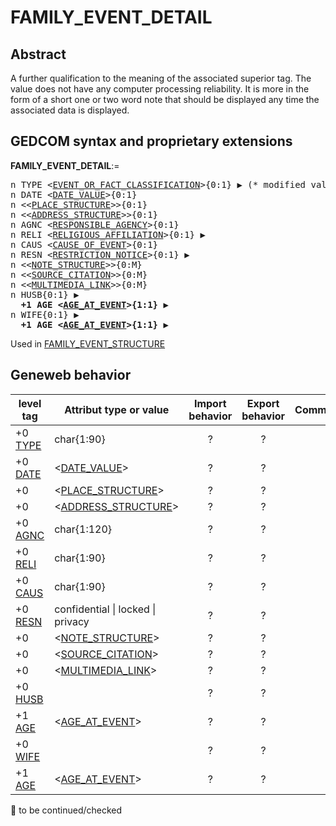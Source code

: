 ﻿# FAMILY_EVENT_DETAIL
## Abstract
A further qualification to the meaning of the associated superior tag. The value does not have any
computer processing reliability. It is more in the form of a short one or two word note that should be
displayed any time the associated data is displayed.

## GEDCOM syntax and proprietary extensions

**FAMILY_EVENT_DETAIL**:=
<pre>
n TYPE &lt;<a href=Ged.EVENT_OR_FACT_CLASSIFICATION.md>EVENT_OR_FACT_CLASSIFICATION</a>&gt;{0:1} &#x25B6; (* modified value *)
n DATE &lt;<a href=Ged.DATE_VALUE.md>DATE_VALUE</a>&gt;{0:1}
n &lt;&lt;<a href=Ged.PLACE_STRUCTURE.md>PLACE_STRUCTURE</a>&gt;&gt;{0:1}
n &lt;&lt;<a href=Ged.ADDRESS_STRUCTURE.md>ADDRESS_STRUCTURE</a>&gt;&gt;{0:1}
n AGNC &lt;<a href=Ged.RESPONSIBLE_AGENCY.md>RESPONSIBLE_AGENCY</a>&gt;{0:1}
n RELI &lt;<a href=Ged.RELIGIOUS_AFFILIATION.md>RELIGIOUS_AFFILIATION</a>&gt;{0:1} &#x25B6;
n CAUS &lt;<a href=Ged.CAUSE_OF_EVENT.md>CAUSE_OF_EVENT</a>&gt;{0:1}
n RESN &lt;<a href=Ged.RESTRICTION_NOTICE.md>RESTRICTION_NOTICE</a>&gt;{0:1} &#x25B6;
n &lt;&lt;<a href=Ged.NOTE_STRUCTURE.md>NOTE_STRUCTURE</a>&gt;&gt;{0:M}
n &lt;&lt;<a href=Ged.SOURCE_CITATION.md>SOURCE_CITATION</a>&gt;&gt;{0:M}
n &lt;&lt;<a href=Ged.MULTIMEDIA_LINK.md>MULTIMEDIA_LINK</a>&gt;&gt;{0:M}
n HUSB{0:1} &#x25B6;
<b>  +1 AGE &lt;<a href=Ged.AGE_AT_EVENT.md>AGE_AT_EVENT</a>&gt;{1:1} &#x25B6;</b>
n WIFE{0:1} &#x25B6;
<b>  +1 AGE &lt;<a href=Ged.AGE_AT_EVENT.md>AGE_AT_EVENT</a>&gt;{1:1} &#x25B6;</b>
</pre>
Used in <a href=Ged.FAMILY_EVENT_STRUCTURE.md>FAMILY_EVENT_STRUCTURE</a><br />


## Geneweb behavior

level tag  | Attribut type or value | Import behavior | Export behavior  | Comment 
---------- | ------------- | :---------------: | :-----------------:| -----------
+0 <a href=Ged.GLOSSARY.md#type>TYPE</a> | char{1:90} | ? | ? | 
+0 <a href=Ged.GLOSSARY.md#date>DATE</a> | &lt;<a href=Ged.DATE_VALUE.md>DATE_VALUE</a>&gt; | ? | ? | 
+0  | &lt;<a href=Ged.PLACE_STRUCTURE.md>PLACE_STRUCTURE</a>&gt; | ? | ? | 
+0  | &lt;<a href=Ged.ADDRESS_STRUCTURE.md>ADDRESS_STRUCTURE</a>&gt; | ? | ? | 
+0 <a href=Ged.GLOSSARY.md#agnc>AGNC</a> | char{1:120} | ? | ? | 
+0 <a href=Ged.GLOSSARY.md#reli>RELI</a> | char{1:90} | ? | ? | 
+0 <a href=Ged.GLOSSARY.md#caus>CAUS</a> | char{1:90} | ? | ? | 
+0 <a href=Ged.GLOSSARY.md#resn>RESN</a> | confidential \| locked \| privacy  | ? | ? | 
+0  | &lt;<a href=Ged.NOTE_STRUCTURE.md>NOTE_STRUCTURE</a>&gt; | ? | ? | 
+0  | &lt;<a href=Ged.SOURCE_CITATION.md>SOURCE_CITATION</a>&gt; | ? | ? | 
+0  | &lt;<a href=Ged.MULTIMEDIA_LINK.md>MULTIMEDIA_LINK</a>&gt; | ? | ? | 
+0 <a href=Ged.GLOSSARY.md#husb>HUSB</a> |  | ? | ? | 
+1 <a href=Ged.GLOSSARY.md#age>AGE</a> | &lt;<a href=Ged.AGE_AT_EVENT.md>AGE_AT_EVENT</a>&gt; | ? | ? | 
+0 <a href=Ged.GLOSSARY.md#wife>WIFE</a> |  | ? | ? | 
+1 <a href=Ged.GLOSSARY.md#age>AGE</a> | &lt;<a href=Ged.AGE_AT_EVENT.md>AGE_AT_EVENT</a>&gt; | ? | ? | 

🚧 to be continued/checked

